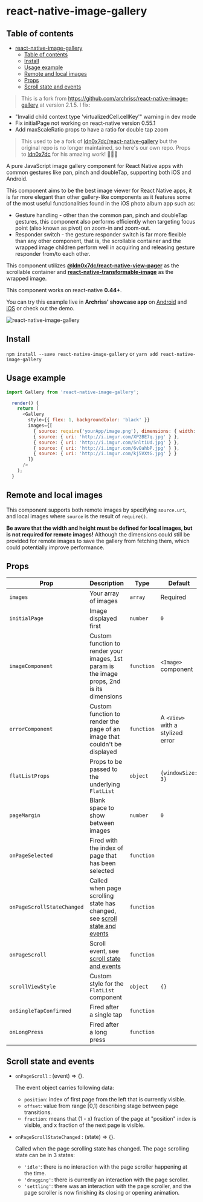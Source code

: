 # react-native-image-gallery

## Table of contents

- [react-native-image-gallery](#react-native-image-gallery)
  - [Table of contents](#table-of-contents)
  - [Install](#install)
  - [Usage example](#usage-example)
  - [Remote and local images](#remote-and-local-images)
  - [Props](#props)
  - [Scroll state and events](#scroll-state-and-events)

>This is a fork from https://github.com/archriss/react-native-image-gallery at version 2.1.5. I fix:
- "Invalid child context type 'virtualizedCell.cellKey'" warning in dev mode
- Fix initialPage not working on react-native version 0.55.1
- Add maxScaleRatio props to have a ratio for double tap zoom

>This used to be a fork of [ldn0x7dc/react-native-gallery](https://github.com/ldn0x7dc/react-native-gallery) but the original repo is no longer maintained, so here's our own repo. Props to [ldn0x7dc](https://github.com/ldn0x7dc) for his amazing work! 👏👏👏

A pure JavaScript image gallery component for React Native apps with common gestures like pan, pinch and doubleTap, supporting both iOS and Android.

This component aims to be the best image viewer for React Native apps, it is far more elegant than other gallery-like components as it features some of the most useful functionalities found in the iOS photo album app such as:

* Gesture handling - other than the common pan, pinch and doubleTap gestures, this component also performs efficiently when targeting focus point (also known as pivot) on zoom-in and zoom-out.
* Responder switch - the gesture responder switch is far more flexible than any other component, that is, the scrollable container and the wrapped image children perform well in acquiring and releasing gesture responder from/to each other.

This component utilizes **[@ldn0x7dc/react-native-view-pager](https://github.com/ldn0x7dc/react-native-view-pager)** as the scrollable container and **[react-native-transformable-image](https://github.com/ldn0x7dc/react-native-transformable-image)** as the wrapped image. 

This component works on react-native **0.44+**.

You can try this example live in **Archriss' showcase app** on [Android](https://play.google.com/store/apps/details?id=fr.archriss.demo.app) and [iOS](https://itunes.apple.com/lu/app/archriss-presentation-mobile/id1180954376?mt=8) or check out the demo.

![react-native-image-gallery](https://media.giphy.com/media/3o7bugPvJyqYWz9bK8/giphy.gif)

## Install

`npm install --save react-native-image-gallery` or `yarn add react-native-image-gallery`

## Usage example

```javascript
import Gallery from 'react-native-image-gallery';

  render() {
    return (
      <Gallery
        style={{ flex: 1, backgroundColor: 'black' }}
        images={[
          { source: require('yourApp/image.png'), dimensions: { width: 150, height: 150 } },
          { source: { uri: 'http://i.imgur.com/XP2BE7q.jpg' } },
          { source: { uri: 'http://i.imgur.com/5nltiUd.jpg' } },
          { source: { uri: 'http://i.imgur.com/6vOahbP.jpg' } },
          { source: { uri: 'http://i.imgur.com/kj5VXtG.jpg' } }
        ]}
      />
    );
  }
```

## Remote and local images

This component supports both remote images by specifying `source.uri`, and local images where `source` is the result of `require()`.

**Be aware that the width and height must be defined for local images, but is not required for remote images!** Although the dimensions could still be provided for remote images to save the gallery from fetching them, which could potentially improve performance.

## Props

| Prop                       | Description                                                                                           | Type       | Default                          |
| -------------------------- | ----------------------------------------------------------------------------------------------------- | ---------- | -------------------------------- |
| `images`                   | Your array of images                                                                                  | `array`    | Required                         |
| `initialPage`              | Image displayed first                                                                                 | `number`   | `0`                              |
| `imageComponent`           | Custom function to render your images, 1st param is the image props, 2nd is its dimensions            | `function` | `<Image>` component              |
| `errorComponent`           | Custom function to render the page of an image that couldn't be displayed                             | `function` | A `<View>` with a stylized error |
| `flatListProps`            | Props to be passed to the underlying `FlatList`                                                       | `object`   | `{windowSize: 3}`                |
| `pageMargin`               | Blank space to show between images                                                                    | `number`   | `0`                              |
| `onPageSelected`           | Fired with the index of page that has been selected                                                   | `function` |
| `onPageScrollStateChanged` | Called when page scrolling state has changed, see [scroll state and events](#scroll-state-and-events) | `function` |
| `onPageScroll`             | Scroll event, see [scroll state and events](#scroll-state-and-events)                                 | `function` |
| `scrollViewStyle`          | Custom style for the `FlatList` component                                                             | `object`   | `{}`                             |
| `onSingleTapConfirmed`     | Fired after a single tap                                                                              | `function` |
| `onLongPress`              | Fired after a long press                                                                              | `function` |

## Scroll state and events

* `onPageScroll` : (event) => {}. 

  The event object carries following data: 

  * `position`:  index of first page from the left that is currently visible.
  * `offset`: value from range [0,1) describing stage between page transitions.
  * `fraction`: means that (1 - x) fraction of the page at "position" index is visible, and x fraction of the next page is visible.

* `onPageScrollStateChanged` : (state) => {}.

  Called when the page scrolling state has changed. The page scrolling state can be in 3 states:

  * `'idle'`: there is no interaction with the page scroller happening at the time.
  * `'dragging'`: there is currently an interaction with the page scroller.
  * `'settling'`: there was an interaction with the page scroller, and the page scroller is now finishing its closing or opening animation.
